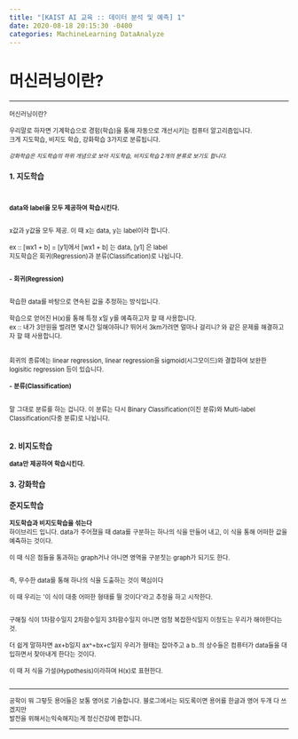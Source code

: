```yaml
---
title: "[KAIST AI 교육 :: 데이터 분석 및 예측] 1"
date: 2020-08-18 20:15:30 -0400
categories: MachineLearning DataAnalyze
---
```

# 머신러닝이란?

<hr/>
<div style = "font-size :0.8em">
<p>
머신러닝이란?<br/><br/>
우리말로 하자면 기계학습으로 경험(학습)을 통해 자동으로 개선시키는 컴퓨터 알고리즘입니다.<br/>
크게 지도학습, 비지도 학습, 강화학습 3가지로 분류됩니다.<br/><br/>
<i style = "font-size : 0.9em">강화학습은 지도학습의 하위 개념으로 보아 지도학습, 비지도학습 2개의 분류로 보기도 합니다.</i>
</p>
<p>
<h3 style = "font-size :1.2em"> 1. 지도학습</h3><br/>

<b>data와 label을 모두 제공하여 학습시킨다.</b><br/><br/>  

x값과 y값을 모두 제공. 이 때 x는 data, y는 label이라 합니다.<br/><br/> 
ex :: [wx1 + b] = [y1]에서 [wx1 + b] 는 data, [y1] 은 label<br/>
지도학습은 회귀(Regression)과 분류(Classification)로 나뉩니다.<br/><br/>


<b>- 회귀(Regression)</b><br/><br/>

학습한 data를 바탕으로 연속된 값을 추정하는 방식입니다.<br/><br/>
학습으로 얻어진 H(x)를 통해 특정 x일 y를 예측하고자 할 때 사용합니다.<br/>
ex :: 내가 3만원을 벌려면 몇시간 일해야하니?  뛰어서 3km가려면 얼마나 걸리니? 와 같은 문제를 해결하고자 할 때 사용합니다.<br/><br/>
<br/>
회귀의 종류에는 linear regression, linear regression을 sigmoid(시그모이드)와 결합하여 보완한 logisitic regression 등이 있습니다.<br/><br/>
<b>- 분류(Classification)</b><br/><br/>

말 그대로 분류를 하는 겁니다. 
이 분류는 다시 Binary Classification(이진 분류)와 Multi-label Classification(다중 분류)로 나뉩니다.<br/><br/>

</p>
<h3 style = "font-size :1.2em"> 2. 비지도학습</h3>
<b>data만 제공하여 학습시킨다.</b><br/>
<h3 style = "font-size :1.2em"> 3. 강화학습</h3>
<h3 style = "font-size :1.2em"> 준지도학습</h3>
<b>지도학습과 비지도학습을 섞는다</b><br/> 
하이브리드 입니다.
data가 주어졌을 때 data를 구분하는 하나의 식을 만들어 내고, 이 식을 통해 어떠한 값을 예측하는 것이다.<br/><br/>
이 때 식은 점들을 통과하는 graph거나 아니면 영역을 구분짓는 graph가 되기도 한다.<br/><br/>

즉, 무수한 data를 통해 하나의 식을 도출하는 것이 핵심이다 <br/><br/>
이 때 우리는 '이 식이 대충 어떠한 형태를 띌 것이다'라고 추정을 하고 시작한다.<br/><br/>

구해질 식이 1차함수일지 2차함수일지 3차함수일지 아니면 엄청 복잡한식일지 이정도는 우리가 해야한다는 것.<br/><br/>
더 쉽게 말하자면  ax+b일지 ax^+bx+c일지 우리가 형태는 잡아주고 a b..의 상수들은 컴퓨터가 data들을 대입하면서 찾아내게 한다는 것이다.<br/><br/>
이 때 저 식을 가설(Hypothesis)이라하며 H(x)로 표현한다.<br/><br/> 
<p>
</p>
<hr/>
공학이 뭐 그렇듯 용어들은 보통 영어로 기술합니다. 블로그에서는 되도록이면 용어를 한글과 영어 두개 다 쓰겠지만<br/> 
발전을 위해서는익숙해지는게 정신건강에 편합니다.
<hr/>
<div/>